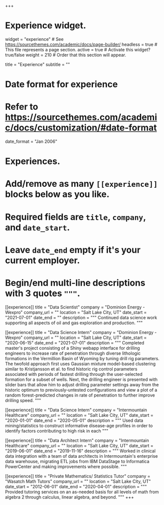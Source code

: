 +++
# Experience widget.
widget = "experience"  # See https://sourcethemes.com/academic/docs/page-builder/
headless = true  # This file represents a page section.
active = true  # Activate this widget? true/false
weight = 210  # Order that this section will appear.

title = "Experience"
subtitle = ""

# Date format for experience
#   Refer to https://sourcethemes.com/academic/docs/customization/#date-format
date_format = "Jan 2006"

# Experiences.
#   Add/remove as many `[[experience]]` blocks below as you like.
#   Required fields are `title`, `company`, and `date_start`.
#   Leave `date_end` empty if it's your current employer.
#   Begin/end multi-line descriptions with 3 quotes `"""`.

[[experience]]
  title = "Data Scientist"
  company = "Dominion Energy - Wexpro"
  company_url = ""
  location = "Salt Lake City, UT"
  date_start = "2021-07-01"
  date_end = ""
  description = """
  Continued data science work supporting all aspects of oil and gas exploration and production.
  """


[[experience]]
  title = "Data Science Intern"
  company = "Dominion Energy - Wexpro"
  company_url = ""
  location = "Salt Lake City, UT"
  date_start = "2020-06-15"
  date_end = "2021-07-01"
  description = """
  Completed master's project consisting of a Shiny webapp interface for drilling engineers to increase rate of penetration through diverse lithologic formations in the Vermillion Basin of Wyoming by tuning drill rig parameters.  The twofold approach first uses Gaussian mixture model-based clustering similar to Kristjansson et al. to find historic rig control parameters associated with periods of fastest drilling through the user-selected formation for a subset of wells. Next, the drilling engineer is presented with slider bars that allow him to adjust drilling parameter settings away from the historic optimum to previously-untested configurations and view a plot of a random forest-predicted changes in rate of penetration to further improve drilling speed.
  """

  
[[experience]]
  title = "Data Science Intern"
  company = "Intermountain Healthcare"
  company_url = ""
  location = "Salt Lake City, UT"
  date_start = "2020-01-01"
  date_end = "2020-05-01"
  description = """
  Used data mining/statistics to construct informative disease-age profiles in order to identify factors contributing to high risk in each 
  """

[[experience]]
  title = "Data Architect Intern"
  company = "Intermountain Healthcare"
  company_url = ""
  location = "Salt Lake City, UT"
  date_start = "2019-06-01"
  date_end = "2019-11-16"
  description = """
  Worked in clinical data integration with a team of data architects in Intermountain's enterprise data warehouse, migrating ETL jobs from IBM DataStage to Informatica PowerCenter and making improvements where possible.
  """

[[experience]]
  title = "Private Mathematics/ Statistics Tutor"
  company = "Wasatch Math Tutors"
  company_url = ""
  location = "Salt Lake City, UT"
  date_start = "2012-06-01"
  date_end = "2020-04-01"
  description = """
  Provided tutoring services on an as-needed basis for all levels of math from algebra 2 through calculus, linear algebra, and beyond.
  """
+++
